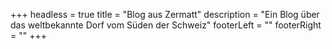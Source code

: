 +++
headless = true
title = "Blog aus Zermatt"
description = "Ein Blog über das weltbekannte Dorf vom Süden der Schweiz"
footerLeft = ""
footerRight = ""
+++
